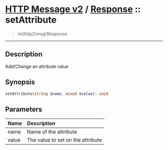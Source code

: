 # [HTTP Message v2](http2.md) / [Response](http2-Response.md) :: setAttribute
 > im\http2\msg\Response
____

## Description
Add/Change an attribute value

## Synopsis
```php
setAttribute(string $name, mixed $value): void
```

## Parameters
| Name | Description |
| :--- | :---------- |
| name | Name of the attribute |
| value | The value to set on the attribute |
